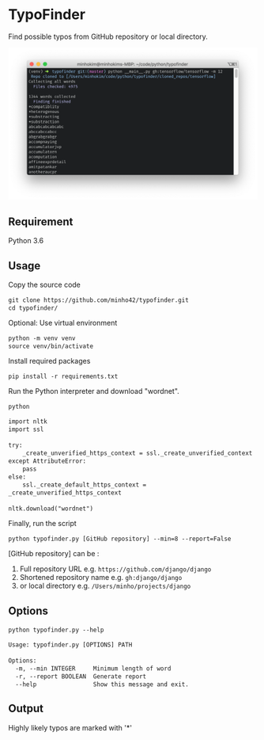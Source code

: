 # TypoFinder

Find possible typos from GitHub repository or local directory.

![](https://github.com/minho42/typofinder/blob/master/screenshot.png)

## Requirement

Python 3.6

## Usage

Copy the source code

```
git clone https://github.com/minho42/typofinder.git
cd typofinder/
```

Optional: Use virtual environment

```
python -m venv venv
source venv/bin/activate
```

Install required packages

```
pip install -r requirements.txt
```

Run the Python interpreter and download "wordnet".

```
python
```

```
import nltk
import ssl

try:
    _create_unverified_https_context = ssl._create_unverified_context
except AttributeError:
    pass
else:
    ssl._create_default_https_context = _create_unverified_https_context

nltk.download("wordnet")
```

Finally, run the script

```
python typofinder.py [GitHub repository] --min=8 --report=False
```

[GitHub repository] can be :

1. Full repository URL e.g. `https://github.com/django/django`
2. Shortened repository name e.g. `gh:django/django`
3. or local directory e.g. `/Users/minho/projects/django`

## Options
```
python typofinder.py --help
```

```
Usage: typofinder.py [OPTIONS] PATH

Options:
  -m, --min INTEGER     Minimum length of word
  -r, --report BOOLEAN  Generate report
  --help                Show this message and exit.
```

## Output

Highly likely typos are marked with '\*'
